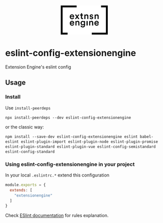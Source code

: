 <p align="center">
  <a href="#">
    <img width="150" src="logo.png">
  </a>
</p>

# eslint-config-extensionengine
Extension Engine's eslint config

## Usage

### Install

Use `install-peerdeps`

```
npx install-peerdeps --dev eslint-config-extensionengine
```
or the classic way:
```
npm install --save-dev eslint-config-extensionengine eslint babel-eslint eslint-plugin-import eslint-plugin-node eslint-plugin-promise eslint-plugin-standard eslint-plugin-vue eslint-config-semistandard eslint-config-standard
```

### Using eslint-config-extensionengine in your project
In your local `.eslintrc.*` extend this configuration

```js
module.exports = {
  extends: [
    "extensionengine"
  ]
}
```

Check [ESlint documentation](https://eslint.org/docs/rules/) for rules explanation. 
